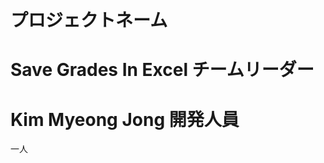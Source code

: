  プロジェクトネーム
 =============

Save Grades In Excel
チームリーダー
 =============
 
 Kim Myeong Jong
 開発人員
 =============

一人 
